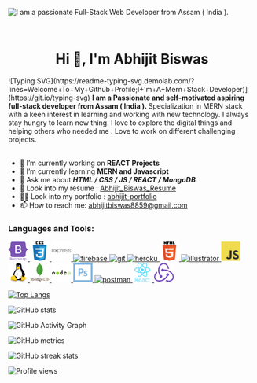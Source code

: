 ![I am a passionate Full-Stack Web Developer from Assam ( India ).](https://file.mockplus.com/image/2018/09/ab8ebe26-a88f-4c14-aafb-0a12f18eada2.jpg)

<br>
<h1 align="center">Hi 👋, I'm Abhijit Biswas</h1>
![Typing SVG](https://readme-typing-svg.demolab.com/?lines=Welcome+To+My+Github+Profile;I+'m+A+Mern+Stack+Developer)](https://git.io/typing-svg)
<b>I am a Passionate and self-motivated aspiring full-stack developer from Assam ( India ). </b>Specialization in MERN stack with a keen interest in learning and working with new technology. I always stay hungry to learn new thing. I love to explore the digital things and helping others who needed me . Love to work on different challenging projects.

<br>
<br>

- 🔭 I’m currently working on **REACT Projects**
- 🌱 I’m currently learning **MERN and Javascript**
- 💬 Ask me about ***HTML / CSS / JS / REACT / MongoDB***
- 📄 Look into my resume : [Abhijit_Biswas_Resume](https://drive.google.com/file/d/1jaQwBlpCLWsLddLHTDVFZWS8PvZEeAZG/view?usp=sharing)
- 👨‍💻 Look into my portfolio : [abhijit-portfolio](https://drive.google.com/file/d/1jaQwBlpCLWsLddLHTDVFZWS8PvZEeAZG/view?usp=sharing)
- 📫 How to reach me: abhijitbiswas8859@gmail.com


<h3 align="left">Languages and Tools:</h3>
<p align="left"> <a href="https://getbootstrap.com" target="_blank" rel="noreferrer"> <img src="https://raw.githubusercontent.com/devicons/devicon/master/icons/bootstrap/bootstrap-plain-wordmark.svg" alt="bootstrap" width="40" height="40"/> </a> <a href="https://www.w3schools.com/css/" target="_blank" rel="noreferrer"> <img src="https://raw.githubusercontent.com/devicons/devicon/master/icons/css3/css3-original-wordmark.svg" alt="css3" width="40" height="40"/> </a> <a href="https://expressjs.com" target="_blank" rel="noreferrer"> <img src="https://raw.githubusercontent.com/devicons/devicon/master/icons/express/express-original-wordmark.svg" alt="express" width="40" height="40"/> </a> <a href="https://firebase.google.com/" target="_blank" rel="noreferrer"> <img src="https://www.vectorlogo.zone/logos/firebase/firebase-icon.svg" alt="firebase" width="40" height="40"/> </a> <a href="https://git-scm.com/" target="_blank" rel="noreferrer"> <img src="https://www.vectorlogo.zone/logos/git-scm/git-scm-icon.svg" alt="git" width="40" height="40"/> </a> <a href="https://heroku.com" target="_blank" rel="noreferrer"> <img src="https://www.vectorlogo.zone/logos/heroku/heroku-icon.svg" alt="heroku" width="40" height="40"/> </a> <a href="https://www.w3.org/html/" target="_blank" rel="noreferrer"> <img src="https://raw.githubusercontent.com/devicons/devicon/master/icons/html5/html5-original-wordmark.svg" alt="html5" width="40" height="40"/> </a> <a href="https://www.adobe.com/in/products/illustrator.html" target="_blank" rel="noreferrer"> <img src="https://www.vectorlogo.zone/logos/adobe_illustrator/adobe_illustrator-icon.svg" alt="illustrator" width="40" height="40"/> </a> <a href="https://developer.mozilla.org/en-US/docs/Web/JavaScript" target="_blank" rel="noreferrer"> <img src="https://raw.githubusercontent.com/devicons/devicon/master/icons/javascript/javascript-original.svg" alt="javascript" width="40" height="40"/> </a> <a href="https://www.linux.org/" target="_blank" rel="noreferrer"> <img src="https://raw.githubusercontent.com/devicons/devicon/master/icons/linux/linux-original.svg" alt="linux" width="40" height="40"/> </a> <a href="https://www.mongodb.com/" target="_blank" rel="noreferrer"> <img src="https://raw.githubusercontent.com/devicons/devicon/master/icons/mongodb/mongodb-original-wordmark.svg" alt="mongodb" width="40" height="40"/> </a> <a href="https://nodejs.org" target="_blank" rel="noreferrer"> <img src="https://raw.githubusercontent.com/devicons/devicon/master/icons/nodejs/nodejs-original-wordmark.svg" alt="nodejs" width="40" height="40"/> </a> <a href="https://www.photoshop.com/en" target="_blank" rel="noreferrer"> <img src="https://raw.githubusercontent.com/devicons/devicon/master/icons/photoshop/photoshop-line.svg" alt="photoshop" width="40" height="40"/> </a> <a href="https://postman.com" target="_blank" rel="noreferrer"> <img src="https://www.vectorlogo.zone/logos/getpostman/getpostman-icon.svg" alt="postman" width="40" height="40"/> </a> <a href="https://reactjs.org/" target="_blank" rel="noreferrer"> <img src="https://raw.githubusercontent.com/devicons/devicon/master/icons/react/react-original-wordmark.svg" alt="react" width="40" height="40"/> </a> <a href="https://redux.js.org" target="_blank" rel="noreferrer"> <img src="https://raw.githubusercontent.com/devicons/devicon/master/icons/redux/redux-original.svg" alt="redux" width="40" height="40"/> </a> </p>




[![Top Langs](https://github-readme-stats.vercel.app/api/top-langs/?username=abhijitnr)](https://github.com/anuraghazra/github-readme-stats)

![GitHub stats](https://github-readme-stats.vercel.app/api?username=abhijitnr&show_icons=true&count_private=true)  

![GitHub Activity Graph](https://activity-graph.herokuapp.com/graph?username=abhijitnr)  

![GitHub metrics](https://metrics.lecoq.io/abhijitnr)  

![GitHub streak stats](https://github-readme-streak-stats.herokuapp.com/?user=abhijitnr)  

![Profile views](https://gpvc.arturio.dev/abhijitnr)  
